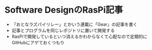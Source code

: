 # Software DesignのRasPi記事

* 「おとなラズパイリレー」とかいう連載に「Gear」の記事を書く
* 記事とプログラムを同じレポジトリに置いて開発する
* RasPiで開発しているといつ消えるかわからなくて心配なので定期的にGitHubにアゲておくつもり